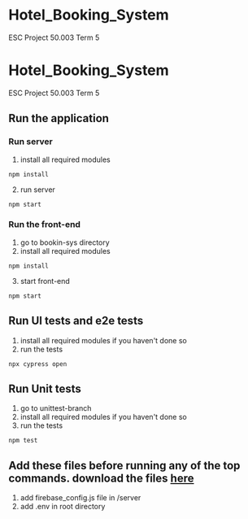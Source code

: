 # Hotel_Booking_System
ESC Project 50.003 Term 5

# Hotel_Booking_System
ESC Project 50.003 Term 5

## Run the application

### Run server
1. install all required modules
```
npm install
```
2. run server
```
npm start
```

### Run the front-end
1. go to bookin-sys directory
2. install all required modules
```
npm install
```
3. start front-end
```
npm start
```

## Run UI tests and e2e tests 
1. install all required modules if you haven't done so
2. run the tests 
```
npx cypress open
```

## Run Unit tests
1. go to unittest-branch
2. install all required modules if you haven't done so
3. run the tests
```
npm test
```

## Add these files before running any of the top commands. download the files [here](https://drive.google.com/drive/folders/1aCBI1CzywWGvZmLrJ66vTsfugNu0_nIf?usp=sharing)
1. add firebase_config.js file in /server 
2. add .env in root directory
